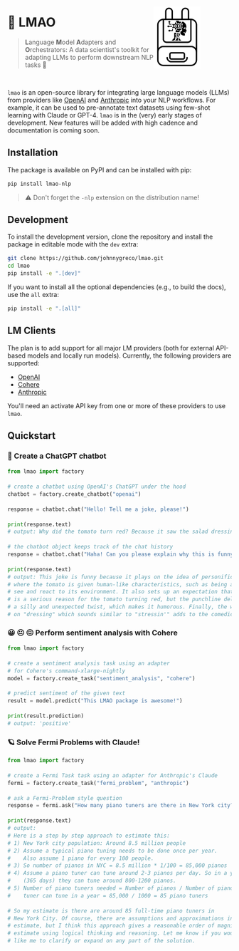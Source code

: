 <img src="https://raw.githubusercontent.com/johnnygreco/lmao/main/assets/icon.png" height="140" width="105" align="right" style="margin-right: 70px; margin-top: 20px" />

# 🙊 LMAO
> **L**anguage **M**odel **A**dapters and **O**rchestrators: A data scientist's toolkit for adapting LLMs to perform downstream NLP tasks 🦾

<br>

`lmao` is an open-source library for integrating large language models (LLMs) from providers like [OpenAI](https://platform.openai.com/docs/introduction) and [Anthropic](https://console.anthropic.com/docs/api) into your NLP workflows. For example, it can be used to pre-annotate text datasets using few-shot learning with Claude or GPT-4. `lmao` is in the (very) early stages of development. New features will be added with high cadence and documentation is coming soon.

## Installation
The package is available on PyPI and can be installed with pip:
```bash
pip install lmao-nlp
```
> ⚠️ Don't forget the `-nlp` extension on the distribution name!

## Development

To install the development version, clone the repository and install the package in editable mode with the `dev` extra:

```bash
git clone https://github.com/johnnygreco/lmao.git
cd lmao
pip install -e ".[dev]"
```

If you want to install all the optional dependencies (e.g., to build the docs), use the `all` extra:

```bash
pip install -e ".[all]"
```

## LM Clients
The plan is to add support for all major LM providers (both for external API-based models and locally run models). Currently, the following providers are supported:

- [OpenAI](https://platform.openai.com/docs/introduction)
- [Cohere](https://docs.cohere.ai/docs)
- [Anthropic](https://console.anthropic.com/docs/api)

You'll need an activate API key from one or more of these providers to use `lmao`.

## Quickstart

### 🤖 Create a ChatGPT chatbot
```python
from lmao import factory

# create a chatbot using OpenAI's ChatGPT under the hood
chatbot = factory.create_chatbot("openai")

response = chatbot.chat("Hello! Tell me a joke, please!")

print(response.text)
# output: Why did the tomato turn red? Because it saw the salad dressing!

# the chatbot object keeps track of the chat history
response = chatbot.chat("Haha! Can you please explain why this is funny?")

print(response.text)
# output: This joke is funny because it plays on the idea of personification,
# where the tomato is given human-like characteristics, such as being able to
# see and react to its environment. It also sets up an expectation that there
# is a serious reason for the tomato turning red, but the punchline delivers
# a silly and unexpected twist, which makes it humorous. Finally, the wordplay
# on "dressing" which sounds similar to "stressin'" adds to the comedic effect.
```

### 😀 😐 😖 Perform sentiment analysis with Cohere
```python
from lmao import factory

# create a sentiment analysis task using an adapter
# for Cohere's command-xlarge-nightly
model = factory.create_task("sentiment_analysis", "cohere")

# predict sentiment of the given text
result = model.predict("This LMAO package is awesome!")

print(result.prediction)
# output: 'positive'
```

### 🪐 Solve Fermi Problems with Claude!
```python
from lmao import factory

# create a Fermi Task task using an adapter for Anthropic's Claude
fermi = factory.create_task("fermi_problem", "anthropic")

# ask a Fermi-Problem style question
response = fermi.ask("How many piano tuners are there in New York city?")

print(response.text)
# output:
# Here is a step by step approach to estimate this:
# 1) New York city population: Around 8.5 million people
# 2) Assume a typical piano tuning needs to be done once per year.
#    Also assume 1 piano for every 100 people.
# 3) So number of pianos in NYC = 8.5 million * 1/100 = 85,000 pianos
# 4) Assume a piano tuner can tune around 2-3 pianos per day. So in a year
#    (365 days) they can tune around 800-1200 pianos.
# 5) Number of piano tuners needed = Number of pianos / Number of pianos a
#    tuner can tune in a year = 85,000 / 1000 = 85 piano tuners

# So my estimate is there are around 85 full-time piano tuners in
# New York City. Of course, there are assumptions and approximations in this
# estimate, but I think this approach gives a reasonable order of magnitude
# estimate using logical thinking and reasoning. Let me know if you would
# like me to clarify or expand on any part of the solution.
```
